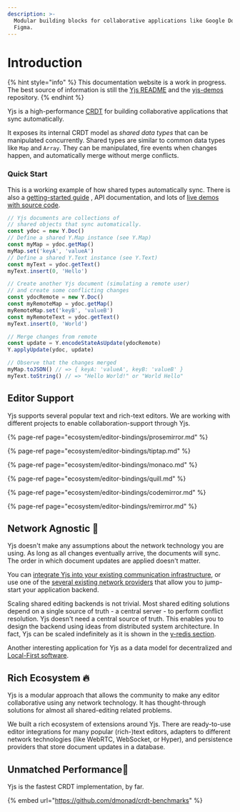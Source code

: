 ```yaml
---
description: >-
  Modular building blocks for collaborative applications like Google Docs and
  Figma.
---
```


# Introduction

{% hint style="info" %}
This documentation website is a work in progress. The best source of information is still the [Yjs README](https://github.com/yjs/yjs) and the [yjs-demos](https://github.com/yjs/yjs-demos) repository.
{% endhint %}

Yjs is a high-performance [CRDT](https://en.wikipedia.org/wiki/Conflict-free_replicated_data_type) for building collaborative applications that sync automatically.

It exposes its internal CRDT model as _shared data types_ that can be manipulated concurrently. Shared types are similar to common data types like `Map` and `Array`. They can be manipulated, fire events when changes happen, and automatically merge without merge conflicts.

### Quick Start

This is a working example of how shared types automatically sync. There is also a [getting-started guide](getting-started/a-collaborative-editor.md) , API documentation, and lots of [live demos with source code](https://github.com/yjs/yjs-demos).

```javascript
// Yjs documents are collections of
// shared objects that sync automatically.
const ydoc = new Y.Doc()
// Define a shared Y.Map instance (see Y.Map)
const myMap = ydoc.getMap()
myMap.set('keyA', 'valueA')
// Define a shared Y.Text instance (see Y.Text)
const myText = ydoc.getText()
myText.insert(0, 'Hello')

// Create another Yjs document (simulating a remote user)
// and create some conflicting changes
const ydocRemote = new Y.Doc()
const myRemoteMap = ydoc.getMap()
myRemoteMap.set('keyB', 'valueB')
const myRemoteText = ydoc.getText()
myText.insert(0, 'World')

// Merge changes from remote
const update = Y.encodeStateAsUpdate(ydocRemote)
Y.applyUpdate(ydoc, update)

// Observe that the changes merged
myMap.toJSON() // => { keyA: 'valueA', keyB: 'valueB' }
myText.toString() // => "Hello World!" or "World Hello"

```

## Editor Support

Yjs supports several popular text and rich-text editors. We are working with different projects to enable collaboration-support through Yjs.

{% page-ref page="ecosystem/editor-bindings/prosemirror.md" %}

{% page-ref page="ecosystem/editor-bindings/tiptap.md" %}

{% page-ref page="ecosystem/editor-bindings/monaco.md" %}

{% page-ref page="ecosystem/editor-bindings/quill.md" %}

{% page-ref page="ecosystem/editor-bindings/codemirror.md" %}

{% page-ref page="ecosystem/editor-bindings/remirror.md" %}

## Network Agnostic 📡

Yjs doesn't make any assumptions about the network technology you are using. As long as all changes eventually arrive, the documents will sync. The order in which document updates are applied doesn't matter.

You can [integrate Yjs into your existing communication infrastructure](tutorials/creating-a-custom-provider.md), or use one of the [several existing network providers](ecosystem/connection-provider/) that allow you to jump-start your application backend.

Scaling shared editing backends is not trivial. Most shared editing solutions depend on a single source of truth - a central server - to perform conflict resolution. Yjs doesn't need a central source of truth. This enables you to design the backend using ideas from distributed system architecture. In fact, Yjs can be scaled indefinitely as it is shown in the [y-redis section](tutorials/untitled-3.md).

Another interesting application for Yjs as a data model for decentralized and [Local-First software](https://www.inkandswitch.com/local-first.html).

## Rich Ecosystem 🔥 

Yjs is a modular approach that allows the community to make any editor collaborative using any network technology. It has thought-through solutions for almost all shared-editing related problems.

We built a rich ecosystem of extensions around Yjs. There are ready-to-use editor integrations for many popular \(rich-\)text editors, adapters to different network technologies \(like WebRTC, WebSocket, or Hyper\), and persistence providers that store document updates in a database.

## Unmatched Performance🚀 

Yjs is the fastest CRDT implementation, by far.

{% embed url="https://github.com/dmonad/crdt-benchmarks" %}

